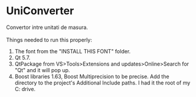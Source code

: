 # UniConverter
Convertor intre unitati de masura.<br />
<br />
Things needed to run this properly:<br />
1. The font from the "INSTALL THIS FONT" folder.<br />
2. Qt 5.7.<br />
3. QtPackage from VS>Tools>Extensions and updates>Online>Search for "Qt" and it will pop up.<br />
4. Boost libraries 1.63, Boost Multiprecision to be precise. Add the directory to the project's Additional Include paths. I had it the root of my C: drive.<br />
